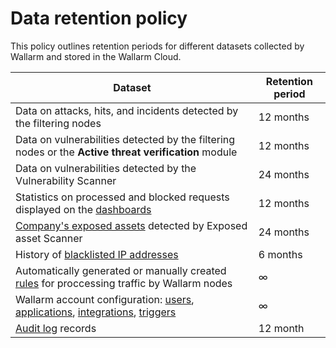 # Data retention policy

This policy outlines retention periods for different datasets collected by Wallarm and stored in the Wallarm Cloud.

| Dataset                                                                                                                                                                                                                                | Retention period |
|----------------------------------------------------------------------------------------------------------------------------------------------------------------------------------------------------------------------------------------|------------------|
| Data on attacks, hits, and incidents detected by the filtering nodes                                                                                                                                                                         | 12 months        |
| Data on vulnerabilities detected by the filtering nodes or the **Active threat verification** module                                                                                                                                                                  | 12 months        |
| Data on vulnerabilities detected by the Vulnerability Scanner                                                                                                                                                                          | 24 months        |
| Statistics on processed and blocked requests displayed on the [dashboards](../user-guides/dashboard/intro.md)                                                                                                                          | 12 months        |
| [Company's exposed assets](../user-guides/scanner/intro.md) detected by Exposed asset Scanner                                                                                                                                            | 24 months        |
| History of [blacklisted IP addresses](../user-guides/blacklist.md)                                                                                                                                                                     | 6 months         |
| Automatically generated or manually created [rules](../user-guides/rules/intro.md) for proccessing traffic by Wallarm nodes                                                                                                              | ∞                |
| Wallarm account configuration: [users](../user-guides/settings/users.md), [applications](../user-guides/settings/applications.md), [integrations](../user-guides/settings/integrations/integrations-intro.md), [triggers](../user-guides/triggers/triggers.md) | ∞                |
| [Audit log](../user-guides/settings/audit-log.md) records                                                                                                                                                                           | 12 month         |
